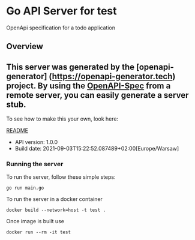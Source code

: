 # Go API Server for test

OpenApi specification for a todo application

## Overview
This server was generated by the [openapi-generator]
(https://openapi-generator.tech) project.
By using the [OpenAPI-Spec](https://github.com/OAI/OpenAPI-Specification) from a remote server, you can easily generate a server stub.  
-

To see how to make this your own, look here:

[README](https://openapi-generator.tech)

- API version: 1.0.0
- Build date: 2021-09-03T15:22:52.087489+02:00[Europe/Warsaw]


### Running the server
To run the server, follow these simple steps:

```
go run main.go
```

To run the server in a docker container
```
docker build --network=host -t test .
```

Once image is built use
```
docker run --rm -it test 
```


